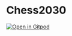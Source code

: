 # Chess2030

[![Open in Gitpod](https://gitpod.io/button/open-in-gitpod.svg)](https://gitpod.io/#https://github.com/Taonga07/Chess2030) 

